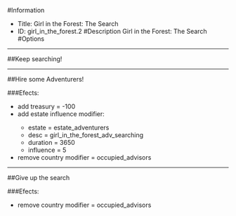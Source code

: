 #Information
 - Title: Girl in the Forest: The Search
 - ID: girl_in_the_forest.2
#Description
Girl in the Forest: The Search
#Options

___
##Keep searching!

___
##Hire some Adventurers!

###Efects:<ul><li>add treasury = -100</li><li>add estate influence modifier:</li><ul><li>estate = estate_adventurers</li><li>desc = girl_in_the_forest_adv_searching</li><li>duration = 3650</li><li>influence = 5</li></ul><li>remove country modifier = occupied_advisors</li></ul>

___
##Give up the search

###Efects:<ul><li>remove country modifier = occupied_advisors</li></ul>
